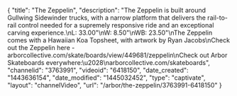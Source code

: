 {
    "title": "The Zeppelin",
    "description": "The Zeppelin is built around Gullwing Sidewinder trucks, with a narrow platform that delivers the rail-to-rail control needed for a supremely responsive ride and an exceptional carving experience.\nL: 33.00\"\nW: 8.50\"\nWB: 23.50\"\nThe Zeppelin comes with a Hawaiian Koa Topsheet, with artwork by Ryan Jacobs\nCheck out the Zeppelin here - arborcollective.com\/skate\/boards\/view\/449681\/zeppelin\nCheck out Arbor Skateboards everywhere:\u2028\narborcollective.com\/skateboards",
    "channelid": "3763991",
    "videoid": "6418150",
    "date_created": "1443636154",
    "date_modified": "1445032452",
    "type": "captivate",
    "layout": "channelVideo",
    "url": "\/arbor\/the-zeppelin\/3763991-6418150"
}